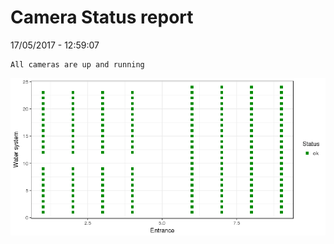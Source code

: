 Camera Status report
================
17/05/2017 - 12:59:07

    All cameras are up and running

![](camreport_files/figure-markdown_github/unnamed-chunk-2-1.png)
